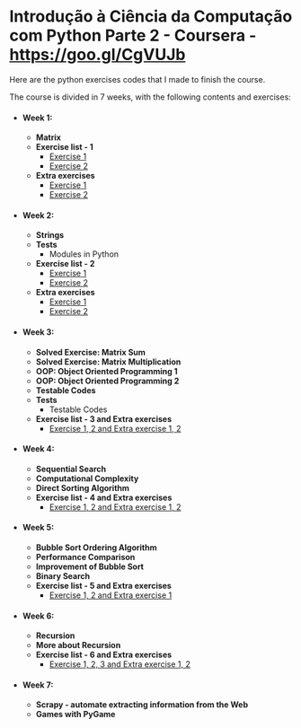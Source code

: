 # Introdução à Ciência da Computação com Python Parte 2 - Coursera - https://goo.gl/CgVUJb

<!-- ### **[Link to my certificate.](https://www.coursera.org/account/accomplishments/records/26EQJJU32AQ4)** Completed at July 18, 2018. -->

Here are the python exercises codes that I made to finish the course.

The course is divided in 7 weeks, with the following contents and exercises:

* #### Week 1:
  * **Matrix**
  * **Exercise list - 1**
      * [Exercise 1](https://github.com/samuel-sanches-BR/Cursos-Python/blob/exercises-coursera-python2/Week1_1_return_n_col_lin.py)
      * [Exercise 2](https://github.com/samuel-sanches-BR/Cursos-Python/blob/exercises-coursera-python2/Week1_2_return_sum_matrix.py)
  * **Extra exercises**
      * [Exercise 1](https://github.com/samuel-sanches-BR/Cursos-Python/blob/exercises-coursera-python2/Week1_E_1_print_matrix_nicely.py)
      * [Exercise 2](https://github.com/samuel-sanches-BR/Cursos-Python/blob/exercises-coursera-python2/Week1_E_2_matrix_can_multipl.py)

* #### Week 2:
  * **Strings**
  * **Tests**
      * Modules in Python
  * **Exercise list - 2**
      * [Exercise 1](https://github.com/samuel-sanches-BR/Cursos-Python/blob/exercises-coursera-python2/Week_2_1_find_capital_lett.py)
      * [Exercise 2](https://github.com/samuel-sanches-BR/Cursos-Python/blob/exercises-coursera-python2/Week_2_1_smallest_name.py)
   * **Extra exercises**
      * [Exercise 1](https://github.com/samuel-sanches-BR/Cursos-Python/blob/exercises-coursera-python2/Week_2_E_1_count_conso_vowe.py)
      * [Exercise 2](https://github.com/samuel-sanches-BR/Cursos-Python/blob/exercises-coursera-python2/Week_2_E_2_lex_order.py)

* #### Week 3:
  * **Solved Exercise: Matrix Sum**
  * **Solved Exercise: Matrix Multiplication**
  * **OOP: Object Oriented Programming 1**
  * **OOP: Object Oriented Programming 2**
  * **Testable Codes**
  * **Tests**
      * Testable Codes
  * **Exercise list - 3 and Extra exercises**
      * [Exercise 1, 2 and Extra exercise 1, 2](https://github.com/samuel-sanches-BR/Cursos-Python/blob/exercises-coursera-python2/Week3_1_2_E_1_2_class_triangle.py)
      
* #### Week 4:
  * **Sequential Search**
  * **Computational Complexity**
  * **Direct Sorting Algorithm**
  * **Exercise list - 4 and Extra exercises**
      * [Exercise 1, 2 and Extra exercise 1, 2](https://github.com/samuel-sanches-BR/Cursos-Python/blob/exercises-coursera-python2/Week4_1_2_E_1_2.py)

* #### Week 5:
  * **Bubble Sort Ordering Algorithm**
  * **Performance Comparison**
  * **Improvement of Bubble Sort**
  * **Binary Search**
  * **Exercise list - 5 and Extra exercises**
      * [Exercise 1, 2 and Extra exercise 1](https://github.com/samuel-sanches-BR/Cursos-Python/blob/exercises-coursera-python2/Week5.py)
      
* #### Week 6:
  * **Recursion**
  * **More about Recursion**
  * **Exercise list - 6 and Extra exercises**
      * [Exercise 1, 2, 3 and Extra exercise 1, 2](https://github.com/samuel-sanches-BR/Cursos-Python/blob/exercises-coursera-python2/Week6.py)

* #### Week 7:
  * **Scrapy - automate extracting information from the Web**
  * **Games with PyGame**
 
